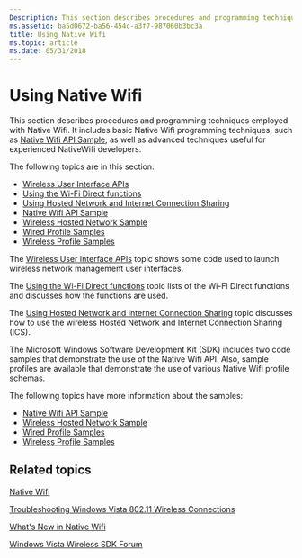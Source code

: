 ```yaml
---
Description: This section describes procedures and programming techniques employed with Native Wifi. It includes basic Native Wifi programming techniques, such as Native Wifi API Sample, as well as advanced techniques useful for experienced NativeWifi developers.
ms.assetid: ba5d0672-ba56-454c-a3f7-987060b3bc3a
title: Using Native Wifi
ms.topic: article
ms.date: 05/31/2018
---
```


# Using Native Wifi

This section describes procedures and programming techniques employed with Native Wifi. It includes basic Native Wifi programming techniques, such as [Native Wifi API Sample](native-wifi-api-sample.md), as well as advanced techniques useful for experienced NativeWifi developers.

The following topics are in this section:

-   [Wireless User Interface APIs](wireless-user-interface-apis.md)
-   [Using the Wi-Fi Direct functions](using-the-wi-fi-direct-api.md)
-   [Using Hosted Network and Internet Connection Sharing](using-hosted-network-and-internet-connection-sharing.md)
-   [Native Wifi API Sample](native-wifi-api-sample.md)
-   [Wireless Hosted Network Sample](wireless-hosted-network-sample.md)
-   [Wired Profile Samples](wired-profile-samples.md)
-   [Wireless Profile Samples](wireless-profile-samples.md)

The [Wireless User Interface APIs](wireless-user-interface-apis.md) topic shows some code used to launch wireless network management user interfaces.

The [Using the Wi-Fi Direct functions](using-the-wi-fi-direct-api.md) topic lists of the Wi-Fi Direct functions and discusses how the functions are used.

The [Using Hosted Network and Internet Connection Sharing](using-hosted-network-and-internet-connection-sharing.md) topic discusses how to use the wireless Hosted Network and Internet Connection Sharing (ICS).

The Microsoft Windows Software Development Kit (SDK) includes two code samples that demonstrate the use of the Native Wifi API. Also, sample profiles are available that demonstrate the use of various Native Wifi profile schemas.

The following topics have more information about the samples:

-   [Native Wifi API Sample](native-wifi-api-sample.md)
-   [Wireless Hosted Network Sample](wireless-hosted-network-sample.md)
-   [Wired Profile Samples](wired-profile-samples.md)
-   [Wireless Profile Samples](wireless-profile-samples.md)

## Related topics

<dl> <dt>

[Native Wifi](portal.md)
</dt> <dt>

[Troubleshooting Windows Vista 802.11 Wireless Connections](/previous-versions/windows/it-pro/windows-vista/cc766215(v=ws.10))
</dt> <dt>

[What's New in Native Wifi](what-s-new-in-native-wifi.md)
</dt> <dt>

[Windows Vista Wireless SDK Forum](https://social.msdn.microsoft.com/Forums/b6bbd8f0-a921-480f-9b4b-845336462bc0/welcome-to-the-windows-vista-wireless-sdk-forum)
</dt> </dl>

 

 